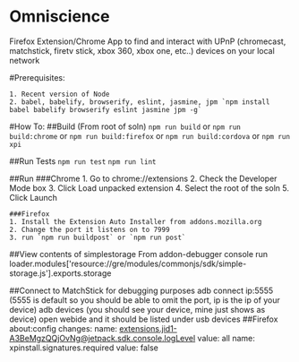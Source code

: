 Omniscience
======

Firefox Extension/Chrome App to find and interact with UPnP (chromecast, matchstick, firetv stick, xbox 360, xbox one, etc..) devices on your local network

#Prerequisites:

	1. Recent version of Node
	2. babel, babelify, browserify, eslint, jasmine, jpm `npm install babel babelify browserify eslint jasmine jpm -g`

#How To:
##Build
	(From root of soln)
	`npm run build`
	or `npm run build:chrome`
	or `npm run build:firefox`
	or `npm run build:cordova`
	or `npm run xpi`

##Run Tests
	`npm run test`
	`npm run lint`

##Run
	###Chrome
	1. Go to chrome://extensions
	2. Check the Developer Mode box
	3. Click Load unpacked extension
	4. Select the root of the soln
	5. Click Launch

	###Firefox
	1. Install the Extension Auto Installer from addons.mozilla.org
	2. Change the port it listens on to 7999
	3. run `npm run buildpost` or `npm run post`

##View contents of simplestorage
	From addon-debugger console run
		loader.modules['resource://gre/modules/commonjs/sdk/simple-storage.js'].exports.storage

##Connect to MatchStick for debugging purposes
	adb connect ip:5555 (5555 is default so you should be able to omit the port, ip is the ip of your device)
	adb devices (you should see your device, mine just shows as device)
	open webide and it should be listed under usb devices
##Firefox about:config changes:
	name: extensions.jid1-A3BeMgzQQjOvNg@jetpack.sdk.console.logLevel
	value: all
	name: xpinstall.signatures.required
	value: false